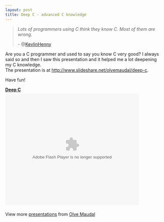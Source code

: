 ```yaml
---
layout: post
title: Deep C - advanced C knowledge
---
```

<blockquote><em>Lots of programmers using C think they know C. Most of them are wrong.</em></p>
<p>- @<a href="https://twitter.com/#!/kevlinhenney/status/123323974842200064" target="_blank">KevlinHenny</a></p></blockquote>
<p>Are you a C programmer and used to say you know C very good? I always said so and then I saw this presentation and it helped me a lot deepening my C knowledge.<br />
The presentation is at <a href="http://www.slideshare.net/olvemaudal/deep-c" target="_blank">http://www.slideshare.net/olvemaudal/deep-c</a>.</p>
<p>Have fun!</p>
<div id="__ss_9626718" style="width: 425px;"><strong style="display: block; margin: 12px 0 4px;"><a title="Deep C" href="http://www.slideshare.net/olvemaudal/deep-c" target="_blank">Deep C</a></strong> <object id="__sse9626718" width="425" height="355" classid="clsid:d27cdb6e-ae6d-11cf-96b8-444553540000" codebase="http://download.macromedia.com/pub/shockwave/cabs/flash/swflash.cab#version=6,0,40,0"><param name="allowFullScreen" value="true" /><param name="allowScriptAccess" value="always" /><param name="src" value="http://static.slidesharecdn.com/swf/ssplayer2.swf?doc=deepcslidesoct2012-111010033910-phpapp01&amp;stripped_title=deep-c&amp;userName=olvemaudal" /><param name="allowscriptaccess" value="always" /><param name="allowfullscreen" value="true" /><embed id="__sse9626718" width="425" height="355" type="application/x-shockwave-flash" src="http://static.slidesharecdn.com/swf/ssplayer2.swf?doc=deepcslidesoct2012-111010033910-phpapp01&amp;stripped_title=deep-c&amp;userName=olvemaudal" allowFullScreen="true" allowScriptAccess="always" allowscriptaccess="always" allowfullscreen="true" /> </object></p>
<div style="padding: 5px 0 12px;">View more <a href="http://www.slideshare.net/" target="_blank">presentations</a> from <a href="http://www.slideshare.net/olvemaudal" target="_blank">Olve Maudal</a></div>
</div>
